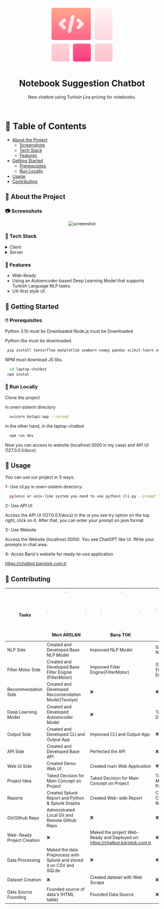 <div align="center">

  <img src="assets/logo.png" alt="logo" width="200" height="auto" />
  <h1>Notebook Suggestion Chatbot</h1>
  
  <p>
    New chatbot using Turkish Lira pricing for notebooks.
  </p>
<br />
</div>

<!-- Table of Contents -->
# :notebook_with_decorative_cover: Table of Contents

- [About the Project](#star2-about-the-project)
  * [Screenshots](#camera-screenshots)
  * [Tech Stack](#space_invader-tech-stack)
  * [Features](#dart-features)
- [Getting Started](#toolbox-getting-started)
  * [Prerequisites](#bangbang-prerequisites)
  * [Run Locally](#running-run-locally)
- [Usage](#eyes-usage)
- [Contributing](#wave-contributing)
<!-- About the Project -->
## :star2: About the Project


<!-- Screenshots -->
### :camera: Screenshots

<div align="center"> 
  <img src="assets/WhatsApp Görsel 2025-05-12 saat 21.21.36_1f942d20.jpg" alt="screenshot" />
</div>


<!-- TechStack -->
### :space_invader: Tech Stack

<details>
  <summary>Client</summary>
  <ul>
    <li><a href="https://www.typescriptlang.org/">Typescript</a></li>
    <li><a href="https://nextjs.org/">Next.js</a></li>
    <li><a href="https://reactjs.org/">React.js</a></li>
    <li><a href="https://tailwindcss.com/">TailwindCSS</a></li>
  </ul>
</details>

<details>
  <summary>Server</summary>
  <ul>
    <li><a href="https://python.org/">Python</a></li>
  </ul>
</details>

<!-- Features -->
### :dart: Features

- Web-Ready
- Using an Autoencoder-based Deep Learning Model that supports Turkish Language NLP tasks.
- UX-first style UI.

<!-- Getting Started -->
## 	:toolbox: Getting Started

<!-- Prerequisites -->
### :bangbang: Prerequisites

Python 3.10 must be Downloaded
Node.js must be Downloaded

Python libs must be downloaded.

```bash
 pip install tensorflow matplotlib seaborn numpy pandas scikit-learn uvicorn fastapi bs4
```

NPM must download JS libs.

```bash
  cd laptop-chatbot
 npm instal
```
<!-- Run Locally -->
### :running: Run Locally

Clone the project

in oneri-sistemi directory

```bash
  uvicorn botapi:app --reload
```

in the other hand, in the laptop-chatbot

```bash
  npm run dev
```

Now you can access to website (localhost:3000 in my case) and API UI (127.0.0.1/docs)




<!-- Usage -->
## :eyes: Usage

You can use our project in 3 ways.

1- Use cli.py
in oneri-sistemi directory:

```bash
  py(unix or unix-like system you need to use python) cli.py --prompt "enter your Turkish Prompt here"
```
2- Use API UI

Access the API UI (127.0.0.1/docs)
in the ui you see try option on the top right, click on it.
After that, you can enter your prompt on json format.

3- Use Website

Access the Website (localhost:3000). You see ChatGPT like UI. Write your prompts in chat area.

4- Acces Baris's website for ready-to-use application

<a href="https://chatbot.baristok.com.tr" target="_blank">https://chatbot.baristok.com.tr</a>

<!-- Roadmap -->

## :wave: Contributing

 Tasks | <img src="https://avatars.githubusercontent.com/u/114352315?v=4" width="128" height="128" style="border-radius: 50%; object-fit: cover;"/><br/>Mert ARSLAN | <img src="https://avatars.githubusercontent.com/u/165076154?v=4" width="128" height="128" style="border-radius: 50%; object-fit: cover;"/><br/>Barış TOK | <img src="https://avatars.githubusercontent.com/u/180930176?v=4" width="128" height="128" style="border-radius: 50%; object-fit: cover;"/><br/>Sudenur GÖKTEPE | <img src="https://avatars.githubusercontent.com/u/207037760?v=4" width="128" height="128" style="border-radius: 50%; object-fit: cover;"/><br/>Rabia Güllü KOCAEL | <img src="https://avatars.githubusercontent.com/u/175613127?v=4" width="128" height="128" style="border-radius: 50%; object-fit: cover;"/><br/>İrem Çınar |
|-------------------------------------------------------------|-------------------------------------------------------------|-------------------------------------------------------------|-------------------------------------------------------------|-------------------------------------------------------------|-------------------------------------------------------------|
NLP Side| Created and Developed Base NLP Model                                                           | Improved NLP Model                                                          | Gived Advice For NLP Model                                                           | ❌                                                           | Gived Advice For NLP Model                                                            |
Filter Motor Side| Created and Developed Base Filter Engine (FilterMotor)                                                           | Improved Filter Engine(FilterMotor)                                                           | Gived Advice for Filter Engine(FilterMotor)                                                           | ❌                                                           | Gived Advice for Filter Engine(FilterMotor)                                                           |
Recommendation Side| Created and Developed Reccomendation Model(Tavsiye)                                                          | ❌                                                           | ❌                                                           | ❌                                                           | ❌                                                           |
Deep Learning Model| Created and Developed Autoencoder Model                                                           | ❌                                                           | Taked Decision for DL Model                                                           | Taked Decision for DL Model                                                           | Taked Decision for DL Model                                                           |
Output Side| Created and Developed CLI and Output App                                                           | Improved CLI and Output App                                                            | ❌                                                           | ❌                                                           | ❌                                                           |
API Side| Created and Developed Base API                                                          | Perfected the API                                                           | ❌                                                           | ❌                                                           | ❌                                                           |
Web Ui Side| Created Demo Web UI                                                        | Created main Web Application                                                           | ❌                                                           | ❌                                                           | ❌                                                           |
Project Idea| Taked Decision for Main Concept on Project                                                          | Taked Decision for Main Concept on Project                                                          | Taked Decision for Main Concept on Project                                                           | Originiator (also DET.)                                                           | Taked Decision for Main Concept on Project (also DET.)                                                            |
Reports| Created Splunk Report and Python & Splunk Graphs                                                       | Created Web-side Report                                                           | Created and Contributed Main Reports                                                           | Created and Contributed Reports                                                           | Created and Contributed Reports
Git/Github Repo| Administrated Local Git and Remote Github Repo                                                       | ❌                                                           | ❌                                                           | ❌                                                           | ❌
Web-Ready Project Creation|❌                                                       |Maked the project Web-Ready and Deployed on: <a href="https://chatbot.baristok.com.tr" target="_blank">https://chatbot.baristok.com.tr</a>                                                            | ❌                                                           | ❌                                                           | ❌
Data Processing|Maked the data Preprocess with Splunk and stored it on CSV and SQLite                                                       |❌                                                            | ❌                                                           | ❌                                                           | ❌
Dataset Creation|❌                                                       |Created dataset with Web Scrape                                                            | ❌                                                           | ❌                                                           | ❌
Data Source Founding|Founded source of data's (HTML table)                                                       |Founded Data Source                                                            | ❌                                                           | ❌                                                           | ❌






